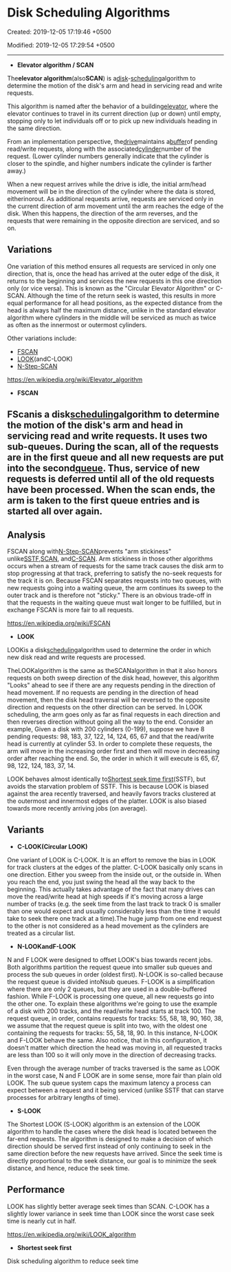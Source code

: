 # Disk Scheduling Algorithms

Created: 2019-12-05 17:19:46 +0500

Modified: 2019-12-05 17:29:54 +0500

---
-   **Elevator algorithm / SCAN**

The**elevator algorithm**(also**SCAN**) is a[disk](https://en.wikipedia.org/wiki/Hard_disk)-[scheduling](https://en.wikipedia.org/wiki/I/O_scheduling)algorithm to determine the motion of the disk's arm and head in servicing read and write requests.

This algorithm is named after the behavior of a building[elevator](https://en.wikipedia.org/wiki/Elevator), where the elevator continues to travel in its current direction (up or down) until empty, stopping only to let individuals off or to pick up new individuals heading in the same direction.

From an implementation perspective, the[drive](https://en.wikipedia.org/wiki/Disk_drive)maintains a[buffer](https://en.wikipedia.org/wiki/Data_buffer)of pending read/write requests, along with the associated[cylinder](https://en.wikipedia.org/wiki/Cylinder_(disk_drive))number of the request. (Lower cylinder numbers generally indicate that the cylinder is closer to the spindle, and higher numbers indicate the cylinder is farther away.)

When a new request arrives while the drive is idle, the initial arm/head movement will be in the direction of the cylinder where the data is stored, eitherinorout. As additional requests arrive, requests are serviced only in the current direction of arm movement until the arm reaches the edge of the disk. When this happens, the direction of the arm reverses, and the requests that were remaining in the opposite direction are serviced, and so on.

## Variations

One variation of this method ensures all requests are serviced in only one direction, that is, once the head has arrived at the outer edge of the disk, it returns to the beginning and services the new requests in this one direction only (or vice versa). This is known as the "Circular Elevator Algorithm" or C-SCAN. Although the time of the return seek is wasted, this results in more equal performance for all head positions, as the expected distance from the head is always half the maximum distance, unlike in the standard elevator algorithm where cylinders in the middle will be serviced as much as twice as often as the innermost or outermost cylinders.

Other variations include:
-   [FSCAN](https://en.wikipedia.org/wiki/FSCAN)
-   [LOOK](https://en.wikipedia.org/wiki/LOOK_algorithm)(andC-LOOK)
-   [N-Step-SCAN](https://en.wikipedia.org/wiki/N-Step-SCAN)

<https://en.wikipedia.org/wiki/Elevator_algorithm>


-   **FSCAN**

## FScanis a disk[scheduling](https://en.wikipedia.org/wiki/I/O_scheduling)algorithm to determine the motion of the disk's arm and head in servicing read and write requests. It uses two sub-queues. During the scan, all of the requests are in the first queue and all new requests are put into the second[queue](https://en.wikipedia.org/wiki/Queue_(data_structure)). Thus, service of new requests is deferred until all of the old requests have been processed. When the scan ends, the arm is taken to the first queue entries and is started all over again.

## Analysis

FSCAN along with[N-Step-SCAN](https://en.wikipedia.org/wiki/N-Step-SCAN)prevents "arm stickiness" unlike[SSTF](https://en.wikipedia.org/wiki/Shortest_seek_first),[SCAN](https://en.wikipedia.org/wiki/Elevator_algorithm), and[C-SCAN](https://en.wikipedia.org/wiki/C-SCAN). Arm stickiness in those other algorithms occurs when a stream of requests for the same track causes the disk arm to stop progressing at that track, preferring to satisfy the no-seek requests for the track it is on. Because FSCAN separates requests into two queues, with new requests going into a waiting queue, the arm continues its sweep to the outer track and is therefore not "sticky." There is an obvious trade-off in that the requests in the waiting queue must wait longer to be fulfilled, but in exchange FSCAN is more fair to all requests.

<https://en.wikipedia.org/wiki/FSCAN>


-   **LOOK**

LOOKis a disk[scheduling](https://en.wikipedia.org/wiki/I/O_scheduling)algorithm used to determine the order in which new disk read and write requests are processed.

TheLOOKalgorithm is the same as theSCANalgorithm in that it also honors requests on both sweep direction of the disk head, however, this algorithm "Looks" ahead to see if there are any requests pending in the direction of head movement. If no requests are pending in the direction of head movement, then the disk head traversal will be reversed to the opposite direction and requests on the other direction can be served. In LOOK scheduling, the arm goes only as far as final requests in each direction and then reverses direction without going all the way to the end. Consider an example, Given a disk with 200 cylinders (0-199), suppose we have 8 pending requests: 98, 183, 37, 122, 14, 124, 65, 67 and that the read/write head is currently at cylinder 53. In order to complete these requests, the arm will move in the increasing order first and then will move in decreasing order after reaching the end. So, the order in which it will execute is 65, 67, 98, 122, 124, 183, 37, 14.

LOOK behaves almost identically to[Shortest seek time first](https://en.wikipedia.org/wiki/Shortest_seek_time_first)(SSTF), but avoids the starvation problem of SSTF. This is because LOOK is biased against the area recently traversed, and heavily favors tracks clustered at the outermost and innermost edges of the platter. LOOK is also biased towards more recently arriving jobs (on average).

## Variants
-   **C-LOOK(Circular LOOK)**

One variant of LOOK is C-LOOK. It is an effort to remove the bias in LOOK for track clusters at the edges of the platter. C-LOOK basically only scans in one direction. Either you sweep from the inside out, or the outside in. When you reach the end, you just swing the head all the way back to the beginning. This actually takes advantage of the fact that many drives can move the read/write head at high speeds if it's moving across a large number of tracks (e.g. the seek time from the last track to track 0 is smaller than one would expect and usually considerably less than the time it would take to seek there one track at a time).The huge jump from one end request to the other is not considered as a head movement as the cylinders are treated as a circular list.
-   **N-LOOKandF-LOOK**

N and F LOOK were designed to offset LOOK's bias towards recent jobs. Both algorithms partition the request queue into smaller sub queues and process the sub queues in order (oldest first). N-LOOK is so-called because the request queue is divided intoNsub queues. F-LOOK is a simplification where there are only 2 queues, but they are used in a double-buffered fashion. While F-LOOK is processing one queue, all new requests go into the other one. To explain these algorithms we're going to use the example of a disk with 200 tracks, and the read/write head starts at track 100. The request queue, in order, contains requests for tracks: 55, 58, 18, 90, 160, 38, we assume that the request queue is split into two, with the oldest one containing the requests for tracks: 55, 58, 18, 90. In this instance, N-LOOK and F-LOOK behave the same. Also notice, that in this configuration, it doesn't matter which direction the head was moving in, all requested tracks are less than 100 so it will only move in the direction of decreasing tracks.

Even through the average number of tracks traversed is the same as LOOK in the worst case, N and F LOOK are in some sense, more fair than plain old LOOK. The sub queue system caps the maximum latency a process can expect between a request and it being serviced (unlike SSTF that can starve processes for arbitrary lengths of time).
-   **S-LOOK**

The Shortest LOOK (S-LOOK) algorithm is an extension of the LOOK algorithm to handle the cases where the disk head is located between the far-end requests. The algorithm is designed to make a decision of which direction should be served first instead of only continuing to seek in the same direction before the new requests have arrived. Since the seek time is directly proportional to the seek distance, our goal is to minimize the seek distance, and hence, reduce the seek time.

## Performance

LOOK has slightly better average seek times than SCAN. C-LOOK has a slightly lower variance in seek time than LOOK since the worst case seek time is nearly cut in half.

<https://en.wikipedia.org/wiki/LOOK_algorithm>


-   **Shortest seek first**

Disk scheduling algorithm to reduce seek time
